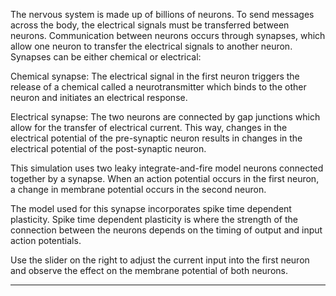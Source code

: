 <p>The nervous system is made up of billions of neurons. To send messages across the body, the electrical signals must be transferred between neurons. Communication between neurons occurs through synapses, which allow one neuron to transfer the electrical signals to another neuron. Synapses can be either chemical or electrical: 

Chemical synapse: The electrical signal in the first neuron triggers the release of a chemical called a neurotransmitter which binds to the other neuron and initiates an electrical response. 

Electrical synapse: The two neurons are connected by gap junctions which allow for the transfer of electrical current. This way, changes in the electrical potential of the pre-synaptic neuron results in changes in the electrical potential of the post-synaptic neuron. 

This simulation uses two leaky integrate-and-fire model neurons connected together by a synapse. When an action potential occurs in the first neuron, a change in membrane potential occurs in the second neuron. 

The model used for this synapse incorporates spike time dependent plasticity. Spike time dependent plasticity is where the strength of the connection between the neurons depends on the timing of output and input action potentials.

Use the slider on the right to adjust the current input into the first neuron and observe the effect on the membrane potential of both neurons.</p>

---

<span class="md-notice"> 
</span>
